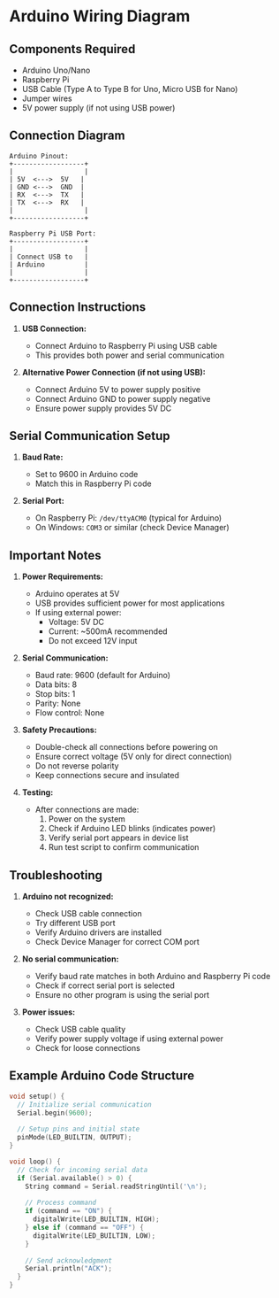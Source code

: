 # Arduino Wiring Diagram

## Components Required
- Arduino Uno/Nano
- Raspberry Pi
- USB Cable (Type A to Type B for Uno, Micro USB for Nano)
- Jumper wires
- 5V power supply (if not using USB power)

## Connection Diagram

```
Arduino Pinout:
+------------------+
|                  |
| 5V  <--->  5V   |
| GND <--->  GND  |
| RX  <--->  TX   |
| TX  <--->  RX   |
|                  |
+------------------+

Raspberry Pi USB Port:
+------------------+
|                  |
| Connect USB to   |
| Arduino          |
|                  |
+------------------+
```

## Connection Instructions

1. **USB Connection:**
   - Connect Arduino to Raspberry Pi using USB cable
   - This provides both power and serial communication

2. **Alternative Power Connection (if not using USB):**
   - Connect Arduino 5V to power supply positive
   - Connect Arduino GND to power supply negative
   - Ensure power supply provides 5V DC

## Serial Communication Setup

1. **Baud Rate:**
   - Set to 9600 in Arduino code
   - Match this in Raspberry Pi code

2. **Serial Port:**
   - On Raspberry Pi: `/dev/ttyACM0` (typical for Arduino)
   - On Windows: `COM3` or similar (check Device Manager)

## Important Notes

1. **Power Requirements:**
   - Arduino operates at 5V
   - USB provides sufficient power for most applications
   - If using external power:
     - Voltage: 5V DC
     - Current: ~500mA recommended
     - Do not exceed 12V input

2. **Serial Communication:**
   - Baud rate: 9600 (default for Arduino)
   - Data bits: 8
   - Stop bits: 1
   - Parity: None
   - Flow control: None

3. **Safety Precautions:**
   - Double-check all connections before powering on
   - Ensure correct voltage (5V only for direct connection)
   - Do not reverse polarity
   - Keep connections secure and insulated

4. **Testing:**
   - After connections are made:
     1. Power on the system
     2. Check if Arduino LED blinks (indicates power)
     3. Verify serial port appears in device list
     4. Run test script to confirm communication

## Troubleshooting

1. **Arduino not recognized:**
   - Check USB cable connection
   - Try different USB port
   - Verify Arduino drivers are installed
   - Check Device Manager for correct COM port

2. **No serial communication:**
   - Verify baud rate matches in both Arduino and Raspberry Pi code
   - Check if correct serial port is selected
   - Ensure no other program is using the serial port

3. **Power issues:**
   - Check USB cable quality
   - Verify power supply voltage if using external power
   - Check for loose connections

## Example Arduino Code Structure

```cpp
void setup() {
  // Initialize serial communication
  Serial.begin(9600);
  
  // Setup pins and initial state
  pinMode(LED_BUILTIN, OUTPUT);
}

void loop() {
  // Check for incoming serial data
  if (Serial.available() > 0) {
    String command = Serial.readStringUntil('\n');
    
    // Process command
    if (command == "ON") {
      digitalWrite(LED_BUILTIN, HIGH);
    } else if (command == "OFF") {
      digitalWrite(LED_BUILTIN, LOW);
    }
    
    // Send acknowledgment
    Serial.println("ACK");
  }
}
``` 